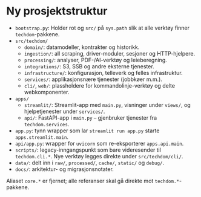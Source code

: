 # Ny prosjektstruktur

- `bootstrap.py`: Holder rot og `src/` på `sys.path` slik at alle verktøy finner `techdom`-pakkene.
- `src/techdom/`
  - `domain/`: datamodeller, kontrakter og historikk.
  - `ingestion/`: all scraping, driver-moduler, sesjoner og HTTP-hjelpere.
  - `processing/`: analyser, PDF-/AI-verktøy og leieberegning.
  - `integrations/`: S3, SSB og andre eksterne tjenester.
  - `infrastructure/`: konfigurasjon, telleverk og felles infrastruktur.
  - `services/`: applikasjonsnære tjenester (jobbkøer m.m.).
  - `cli/`, `web/`: plassholdere for kommandolinje-verktøy og delte webkomponenter.
- `apps/`
  - `streamlit/`: Streamlit-app med `main.py`, visninger under `views/`, og hjelpetjenester under `services/`.
  - `api/`: FastAPI-app i `main.py` – gjenbruker tjenester fra `techdom.services`.
- `app.py`: tynn wrapper som lar `streamlit run app.py` starte `apps.streamlit.main`.
- `api/app.py`: wrapper for `uvicorn` som re-eksporterer `apps.api.main`.
- `scripts/`: legacy-inngangspunkt som bare videresender til `techdom.cli.*`. Nye verktøy legges direkte under `src/techdom/cli/`.
- `data/`: delt inn i `raw/`, `processed/`, `cache/`, `static/` og `debug/`.
- `docs/`: arkitektur- og migrasjonsnotater.

Aliaset `core.*` er fjernet; alle referanser skal gå direkte mot `techdom.*`-pakkene.
